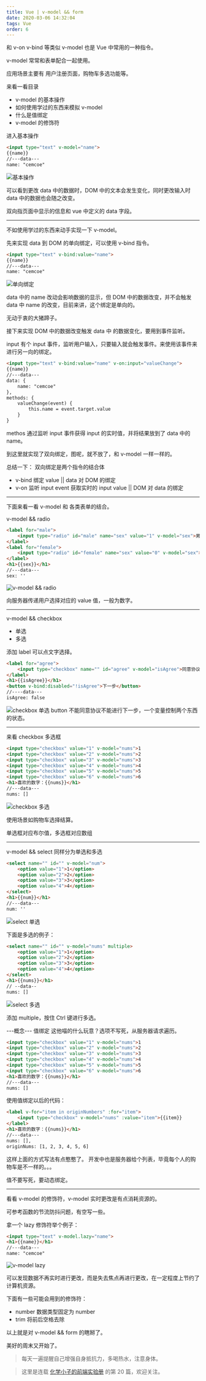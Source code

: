 ```yaml
---
title: Vue | v-model && form
date: 2020-03-06 14:32:04
tags: Vue
order: 6
---
```


和 v-on v-bind 等类似 v-model 也是 Vue 中常用的一种指令。
<!-- more -->

v-model 常常和表单配合一起使用。

应用场景主要有 用户注册页面，购物车多选功能等。

来看一看目录
- v-model 的基本操作
- 如何使用学过的东西来模拟 v-model 
- 什么是值绑定
- v-model 的修饰符


进入基本操作
```html
<input type="text" v-model="name">
{{name}}
//---data---
name: "cemcoe"
```
![基本操作](https://upload-images.jianshu.io/upload_images/3750332-e6e80af1c23f8ddd.gif?imageMogr2/auto-orient/strip)

可以看到更改 data 中的数据时，DOM 中的文本会发生变化，同时更改输入时 data 中的数据也会随之改变。

双向指页面中显示的信息和 vue 中定义的 data 字段。

-----------------

不如使用学过的东西来动手实现一下 v-model。

先来实现 data 到 DOM 的单向绑定，可以使用 v-bind 指令。

```html
<input type="text" v-bind:value="name">
{{name}}
//---data---
name: "cemcoe"
```
![单向绑定](https://upload-images.jianshu.io/upload_images/3750332-62e8c8d911936800.gif?imageMogr2/auto-orient/strip)

data 中的 name 改动会影响数据的显示，但 DOM 中的数据改变，并不会触发 data 中 name 的改变，目前来讲，这个绑定是单向的。

无动于衷的大猪蹄子。

接下来实现 DOM 中的数据改变触发 data 中 的数据变化，要用到事件监听。

input 有个 input 事件，监听用户输入，只要输入就会触发事件。来使用该事件来进行另一向的绑定。

```html
<input type="text" v-bind:value="name" v-on:input="valueChange">
{{name}}
//---data---
data: {
    name: "cemcoe"
},
methods: {
    valueChange(event) {
        this.name = event.target.value
    }
}
```
methos 通过监听 input 事件获得 input 的实时值，并将结果放到了 data 中的 name。

到这里就实现了双向绑定，图呢，就不放了，和 v-model 一样一样的。

总结一下：
双向绑定是两个指令的结合体
- v-bind 绑定 value || data 对 DOM 的绑定
- v-on 监听 input event 获取实时的 input value || DOM 对 data 的绑定

----

下面来看一看 v-model 和 各类表单的结合。

v-model && radio
```html
<label for="male">
    <input type="radio" id="male" name="sex" value="1" v-model="sex">男
</label>
<label for="female">
    <input type="radio" id="female" name="sex" value="0" v-model="sex">女
</label>
<h1>{{sex}}</h1>
//---data---
sex: ''
```

![v-model && radio](https://upload-images.jianshu.io/upload_images/3750332-3ce405f01f676af5.gif?imageMogr2/auto-orient/strip)

向服务器传递用户选择对应的 value 值，一般为数字。

-------------

v-model && checkbox
- 单选
- 多选

添加 label 可以点文字选择。

```html
<label for="agree">
    <input type="checkbox" name="" id="agree" v-model="isAgree">同意协议
</label>
<h1>{{isAgree}}</h1>
<button v-bind:disabled="!isAgree">下一步</button>
//----data---
isAgree: false
```

![checkbox 单选](https://upload-images.jianshu.io/upload_images/3750332-4fbfe591442ba0ca.gif?imageMogr2/auto-orient/strip)
button 不能同意协议不能进行下一步，一个变量控制两个东西的状态。

---

来看 checkbox 多选框
```html
<input type="checkbox" value="1" v-model="nums">1
<input type="checkbox" value="2" v-model="nums">2
<input type="checkbox" value="3" v-model="nums">3
<input type="checkbox" value="4" v-model="nums">4
<input type="checkbox" value="5" v-model="nums">5
<input type="checkbox" value="6" v-model="nums">6
<h1>喜欢的数字：{{nums}}</h1> 
//---data---
nums: []
```

![checkbox 多选](https://upload-images.jianshu.io/upload_images/3750332-252be874f6fc3022.gif?imageMogr2/auto-orient/strip)

使用场景如购物车选择结算。

单选框对应布尔值，多选框对应数组

-------------------------------------------------
v-model && select
同样分为单选和多选
```html
<select name="" id="" v-model="num">
    <option value="1">1</option>
    <option value="2">2</option>
    <option value="3">3</option>
    <option value="4">4</option>
</select>
<h1>{{num}}</h1>
//---data---
num: ''
```
![select 单选](https://upload-images.jianshu.io/upload_images/3750332-9f03dfa608b46c41.gif?imageMogr2/auto-orient/strip)



下面是多选的例子：
```html
<select name="" id="" v-model="nums" multiple>
    <option value="1">1</option>
    <option value="2">2</option>
    <option value="3">3</option>
    <option value="4">4</option>
</select>
<h1>{{nums}}</h1>
// --data--
nums: []
```

![select 多选](https://upload-images.jianshu.io/upload_images/3750332-80b05ee0ccc2841f.gif?imageMogr2/auto-orient/strip)

添加 multiple，按住 Ctrl 键进行多选。


---概念---
值绑定 这他喵的什么玩意？选项不写死，从服务器请求遍历。
```html
<input type="checkbox" value="1" v-model="nums">1
<input type="checkbox" value="2" v-model="nums">2
<input type="checkbox" value="3" v-model="nums">3
<input type="checkbox" value="4" v-model="nums">4
<input type="checkbox" value="5" v-model="nums">5
<input type="checkbox" value="6" v-model="nums">6
<h1>喜欢的数字：{{nums}}</h1> 
//---data---
nums: []
```

使用值绑定以后的代码：
```html
<label v-for="item in originNumbers" :for="item">
    <input type="checkbox" v-model="nums" :value="item">{{item}}
</label>
<h1>喜欢的数字：{{nums}}</h1> 
//---data---
nums: [],
originNums: [1, 2, 3, 4, 5, 6]
```

这样上面的方式写法有点憨憨了。
开发中也是服务器给个列表，毕竟每个人的购物车是不一样的。。。

值不要写死，要动态绑定。

---

看看 v-model 的修饰符，v-model 实时更改是有点消耗资源的。

可参考函数的节流防抖问题，有空写一些。

拿一个 lazy 修饰符举个例子：
```html
<input type="text" v-model.lazy="name">
<h1>{{name}}</h1>
//---data---
name: "cemcoe"
```

![v-model lazy](https://upload-images.jianshu.io/upload_images/3750332-5c155ffae8cec02e.gif?imageMogr2/auto-orient/strip)

可以发现数据不再实时进行更改，而是失去焦点再进行更改，在一定程度上节约了计算机资源。


下面有一些可能会用到的修饰符：
- number 数据类型固定为 number
- trim 将前后空格去除

以上就是对 v-model && form 的瞎掰了。

美好的周末又开始了。


> 每天一遍提醒自己增强自身抵抗力，多喝热水，注意身体。

> 这里是连载 [化学小子的前端实验册](https://www.jianshu.com/nb/40206736) 的第 20 篇，欢迎关注。










